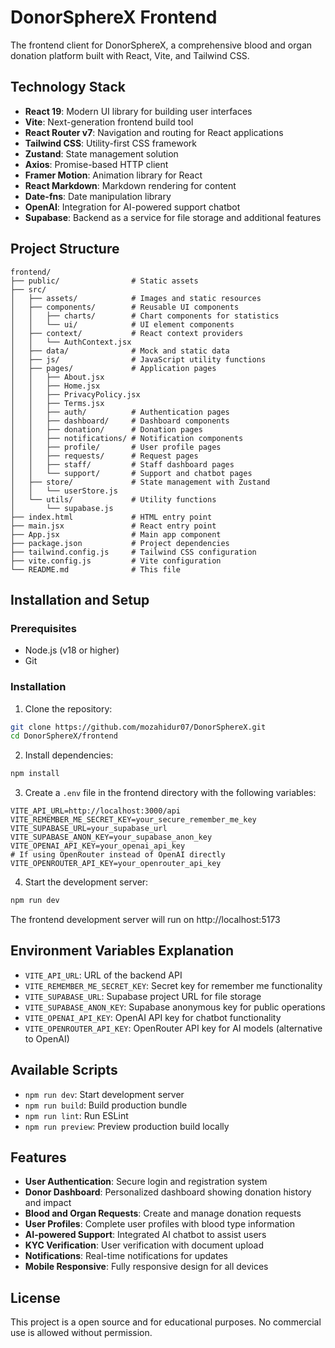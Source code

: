 # DonorSphereX Frontend

The frontend client for DonorSphereX, a comprehensive blood and organ donation platform built with React, Vite, and Tailwind CSS.

## Technology Stack

- **React 19**: Modern UI library for building user interfaces
- **Vite**: Next-generation frontend build tool
- **React Router v7**: Navigation and routing for React applications
- **Tailwind CSS**: Utility-first CSS framework
- **Zustand**: State management solution
- **Axios**: Promise-based HTTP client
- **Framer Motion**: Animation library for React
- **React Markdown**: Markdown rendering for content
- **Date-fns**: Date manipulation library
- **OpenAI**: Integration for AI-powered support chatbot
- **Supabase**: Backend as a service for file storage and additional features

## Project Structure

```
frontend/
├── public/                # Static assets
├── src/
│   ├── assets/            # Images and static resources
│   ├── components/        # Reusable UI components
│   │   ├── charts/        # Chart components for statistics
│   │   └── ui/            # UI element components
│   ├── context/           # React context providers
│   │   └── AuthContext.jsx
│   ├── data/              # Mock and static data
│   ├── js/                # JavaScript utility functions
│   ├── pages/             # Application pages
│   │   ├── About.jsx
│   │   ├── Home.jsx
│   │   ├── PrivacyPolicy.jsx
│   │   ├── Terms.jsx
│   │   ├── auth/          # Authentication pages
│   │   ├── dashboard/     # Dashboard components
│   │   ├── donation/      # Donation pages
│   │   ├── notifications/ # Notification components
│   │   ├── profile/       # User profile pages
│   │   ├── requests/      # Request pages
│   │   ├── staff/         # Staff dashboard pages
│   │   └── support/       # Support and chatbot pages
│   ├── store/             # State management with Zustand
│   │   └── userStore.js
│   └── utils/             # Utility functions
│       └── supabase.js
├── index.html             # HTML entry point
├── main.jsx               # React entry point
├── App.jsx                # Main app component
├── package.json           # Project dependencies
├── tailwind.config.js     # Tailwind CSS configuration
├── vite.config.js         # Vite configuration
└── README.md              # This file
```

## Installation and Setup

### Prerequisites

- Node.js (v18 or higher)
- Git

### Installation

1. Clone the repository:
```bash
git clone https://github.com/mozahidur07/DonorSphereX.git
cd DonorSphereX/frontend
```

2. Install dependencies:
```bash
npm install
```

3. Create a `.env` file in the frontend directory with the following variables:
```
VITE_API_URL=http://localhost:3000/api
VITE_REMEMBER_ME_SECRET_KEY=your_secure_remember_me_key
VITE_SUPABASE_URL=your_supabase_url
VITE_SUPABASE_ANON_KEY=your_supabase_anon_key
VITE_OPENAI_API_KEY=your_openai_api_key
# If using OpenRouter instead of OpenAI directly
VITE_OPENROUTER_API_KEY=your_openrouter_api_key
```

4. Start the development server:
```bash
npm run dev
```

The frontend development server will run on http://localhost:5173

## Environment Variables Explanation

- `VITE_API_URL`: URL of the backend API
- `VITE_REMEMBER_ME_SECRET_KEY`: Secret key for remember me functionality
- `VITE_SUPABASE_URL`: Supabase project URL for file storage
- `VITE_SUPABASE_ANON_KEY`: Supabase anonymous key for public operations
- `VITE_OPENAI_API_KEY`: OpenAI API key for chatbot functionality
- `VITE_OPENROUTER_API_KEY`: OpenRouter API key for AI models (alternative to OpenAI)

## Available Scripts

- `npm run dev`: Start development server
- `npm run build`: Build production bundle
- `npm run lint`: Run ESLint
- `npm run preview`: Preview production build locally

## Features

- **User Authentication**: Secure login and registration system
- **Donor Dashboard**: Personalized dashboard showing donation history and impact
- **Blood and Organ Requests**: Create and manage donation requests
- **User Profiles**: Complete user profiles with blood type information
- **AI-powered Support**: Integrated AI chatbot to assist users
- **KYC Verification**: User verification with document upload
- **Notifications**: Real-time notifications for updates
- **Mobile Responsive**: Fully responsive design for all devices

## License

This project is a open source and for educational purposes. No commercial use is allowed without permission.
